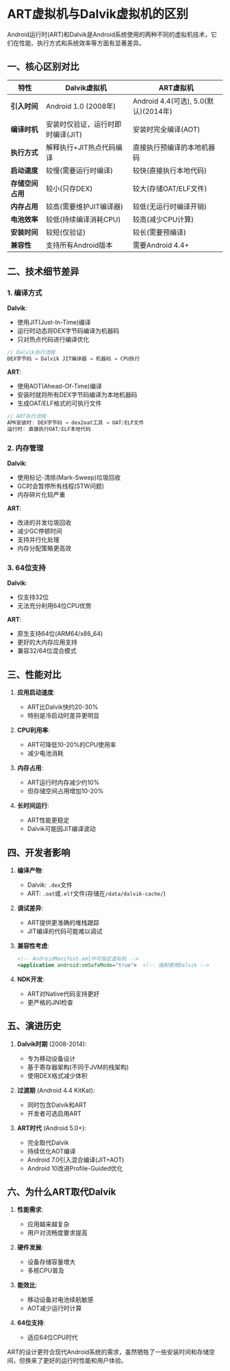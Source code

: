 # ART虚拟机与Dalvik虚拟机的区别

Android运行时(ART)和Dalvik是Android系统使用的两种不同的虚拟机技术，它们在性能、执行方式和系统效率等方面有显著差异。

## 一、核心区别对比

| 特性                | Dalvik虚拟机                       | ART虚拟机                          |
|---------------------|-----------------------------------|-----------------------------------|
| **引入时间**         | Android 1.0 (2008年)              | Android 4.4(可选), 5.0(默认)(2014年) |
| **编译时机**         | 安装时仅验证，运行时即时编译(JIT)    | 安装时完全编译(AOT)                 |
| **执行方式**         | 解释执行+JIT热点代码编译            | 直接执行预编译的本地机器码           |
| **启动速度**         | 较慢(需要运行时编译)                | 较快(直接执行本地代码)               |
| **存储空间占用**     | 较小(只存DEX)                      | 较大(存储OAT/ELF文件)               |
| **内存占用**         | 较高(需要维护JIT编译器)             | 较低(无运行时编译开销)               |
| **电池效率**         | 较低(持续编译消耗CPU)               | 较高(减少CPU计算)                   |
| **安装时间**         | 较短(仅验证)                       | 较长(需要预编译)                     |
| **兼容性**           | 支持所有Android版本                | 需要Android 4.4+                   |

## 二、技术细节差异

### 1. 编译方式

**Dalvik**:
- 使用JIT(Just-In-Time)编译
- 运行时动态将DEX字节码编译为机器码
- 只对热点代码进行编译优化

```java
// Dalvik执行流程
DEX字节码 → Dalvik JIT编译器 → 机器码 → CPU执行
```

**ART**:
- 使用AOT(Ahead-Of-Time)编译
- 安装时就将所有DEX字节码编译为本地机器码
- 生成OAT/ELF格式的可执行文件

```java
// ART执行流程
APK安装时: DEX字节码 → dex2oat工具 → OAT/ELF文件
运行时: 直接执行OAT/ELF本地代码
```

### 2. 内存管理

**Dalvik**:
- 使用标记-清除(Mark-Sweep)垃圾回收
- GC时会暂停所有线程(STW问题)
- 内存碎片化较严重

**ART**:
- 改进的并发垃圾回收
- 减少GC停顿时间
- 支持并行化处理
- 内存分配策略更高效

### 3. 64位支持

**Dalvik**:
- 仅支持32位
- 无法充分利用64位CPU优势

**ART**:
- 原生支持64位(ARM64/x86_64)
- 更好的大内存应用支持
- 兼容32/64位混合模式

## 三、性能对比

1. **应用启动速度**:
   - ART比Dalvik快约20-30%
   - 特别是冷启动时差异更明显

2. **CPU利用率**:
   - ART可降低10-20%的CPU使用率
   - 减少电池消耗

3. **内存占用**:
   - ART运行时内存减少约10%
   - 但存储空间占用增加10-20%

4. **长时间运行**:
   - ART性能更稳定
   - Dalvik可能因JIT编译波动

## 四、开发者影响

1. **编译产物**:
   - Dalvik: `.dex`文件
   - ART: `.oat`或`.elf`文件(存储在`/data/dalvik-cache/`)

2. **调试差异**:
   - ART提供更准确的堆栈跟踪
   - JIT编译的代码可能难以调试

3. **兼容性考虑**:
   ```xml
   <!-- AndroidManifest.xml中可指定虚拟机 -->
   <application android:vmSafeMode="true">  <!-- 强制使用Dalvik -->
   ```

4. **NDK开发**:
   - ART对Native代码支持更好
   - 更严格的JNI检查

## 五、演进历史

1. **Dalvik时期** (2008-2014):
   - 专为移动设备设计
   - 基于寄存器架构(不同于JVM的栈架构)
   - 使用DEX格式减少体积

2. **过渡期** (Android 4.4 KitKat):
   - 同时包含Dalvik和ART
   - 开发者可选启用ART

3. **ART时代** (Android 5.0+):
   - 完全取代Dalvik
   - 持续优化AOT编译
   - Android 7.0引入混合编译(JIT+AOT)
   - Android 10改进Profile-Guided优化

## 六、为什么ART取代Dalvik

1. **性能需求**:
   - 应用越来越复杂
   - 用户对流畅度要求提高

2. **硬件发展**:
   - 设备存储容量增大
   - 多核CPU普及

3. **能效比**:
   - 移动设备对电池续航敏感
   - AOT减少运行时计算

4. **64位支持**:
   - 适应64位CPU时代

ART的设计更符合现代Android系统的需求，虽然牺牲了一些安装时间和存储空间，但换来了更好的运行时性能和用户体验。